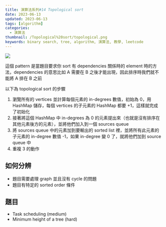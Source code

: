 ```yaml
---
title: 演算法系列#14 Topological sort
date: 2023-06-13
updated: 2023-06-13
tags: [algorithm]
categories:
  - 演算法
thumbnail: /Topological%20sort/topological.png
keywords: binary search, tree, algorithm, 演算法, 教學, leetcode
---
```


![](/blog/assets/topological.png)

<!-- more -->

這個 pattern 是當題目要求你 sort 有 dependencies 關係時的 element 時的方法，dependencies 的意思比如 A 需要在 B 之後才能出現，因此排序時我們就不能將 A 排在 B 之前

以下為 topological sort 的步驟

1. 瀏覽所有的 vertices 並計算每個元素的 in-degrees 數值，初始為 0，用 HashMap 儲存，每個 vertices 的子元素的 HashMap 都要 +1，這樣就完成了初始化
2. 接著將這個 HashMap 中 in-degrees 為 0 的元素提出來（也就是沒有排序在其他元素後方的元素），並將他們加入到一個 sources queue
3. 將 sources queue 中的元素加到要輸出的 sorted list 裡，並將所有此元素的子元素的 in-degree 數值 -1，如果 in-degree 變 0 了，就將他們加到 source queue 中
4. 重複 3 的動作

## 如何分辨

- 題目需要處理 graph 並且沒有 cycle 的問題
- 題目有特定的 sorted order 條件

## 題目

- Task scheduling (medium)
- Minimum height of a tree (hard)
